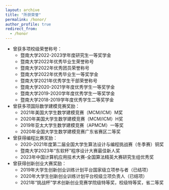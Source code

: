 ```yaml
---
layout: archive
title: "所获荣誉"
permalink: /honor/
author_profile: true
redirect_from:
  - /honor
---
```


- 曾获多项校级荣誉称号：
    - 暨南大学2022-2023学年度研究生一等奖学金
    -	暨南大学2022年优秀毕业生荣誉称号
    -	暨南大学2022年优秀团员荣誉称号
    -	暨南大学2022年优秀毕业生一等奖学金
    -	暨南大学2021年优秀学生干部荣誉称号
    -	暨南大学2020-2021学年度优秀学生一等奖学金
    - 暨南大学2019-2020学年度优秀学生一等奖学金
    -	暨南大学2018-2019学年度优秀学生二等奖学金
-	曾获多项国际数学建模竞赛奖励：
    -	2021年美国大学生数学建模竞赛（MCM/ICM）M奖
    -	2020年美国大学生数学建模竞赛（MCM/ICM）H奖
    -	2019年亚太大学生数学建模竞赛（APMCM）一等奖
    -	2020年全国大学生数学建模竞赛广东省赛区二等奖
- 曾获得编程比赛奖励：
    - 2020-2021年度第二届全国大学生算法设计与编程挑战赛（冬季赛）铜奖
    -	暨南大学2023年“东软杯”程序设计大赛最佳新人奖
    -	2023年中国计算机应用技术大赛-全国算法精英大赛研究生组优秀奖
- 曾获得创新创业大赛奖励：
    - 2019年大学生创新创业训练计划平台国家级立项参与者（已结项）
    - 2020年大学生创新创业训练计划平台校级立项负责人（已结项）
    - 2021年“挑战杯”学术创新创业竞赛学院级特等奖，校级特等奖，省二等奖
